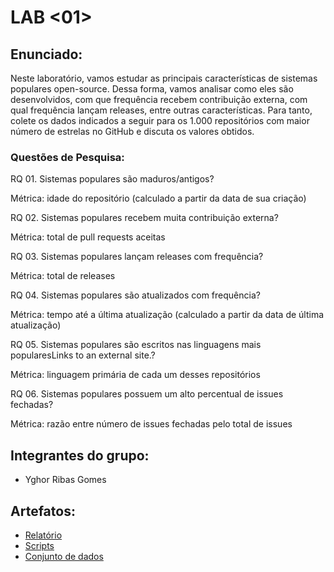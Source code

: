 
# LAB <01> 

## Enunciado:

Neste laboratório, vamos estudar as principais características de sistemas populares open-source. Dessa forma, vamos analisar como eles são desenvolvidos, com que frequência recebem contribuição externa, com qual frequência lançam releases, entre outras características. Para tanto, colete os dados indicados a seguir para os 1.000 repositórios com maior número de estrelas no GitHub e discuta os valores obtidos.

### Questões de Pesquisa:
RQ 01. Sistemas populares são maduros/antigos?

Métrica: idade do repositório (calculado a partir da data de sua criação)

RQ 02. Sistemas populares recebem muita contribuição externa?

Métrica: total de pull requests aceitas

RQ 03. Sistemas populares lançam releases com frequência?

Métrica: total de releases

RQ 04. Sistemas populares são atualizados com frequência?

Métrica: tempo até a última atualização (calculado a partir da data de última atualização)

RQ 05. Sistemas populares são escritos nas linguagens mais popularesLinks to an external site.?

Métrica: linguagem primária de cada um desses repositórios

RQ 06. Sistemas populares possuem um alto percentual de issues fechadas?

Métrica: razão entre número de issues fechadas pelo total de issues

## Integrantes do grupo:

* Yghor Ribas Gomes

## Artefatos:

* [Relatório](docs/README.md)
* [Scripts](scripts)
* [Conjunto de dados](scripts/dataset)
  
